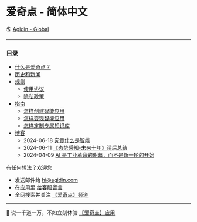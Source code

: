 # 爱奇点 - 简体中文

🌎 [Agidin - Global](https://info.earth.agidin.com)

---

### 目录

- [什么是爱奇点？](./入门/爱奇点白皮书/home.md)
- [历史和新闻](./新闻/home.md)
- [规则](./协议)
  - [使用协议](./规则/使用协议/home.md)
  - [隐私政策](./规则/隐私政策/home.md)
- [指南](./指南)
  - [怎样创建智能应用](./指南/怎样创建智能应用/home.md)
  - [怎样变现智能应用](./指南/怎样变现智能应用/home.md)
  - [怎样定制专属知识库](./指南/怎样定制专属知识库/home.md)
- [博客](./博客)
  - 2024-06-18 [究竟什么是智能](./博客/20240618-究竟什么是智能/home.md)
  - 2024-06-11 [《态势感知-未来十年》读后总结](./博客/20240611-《态势感知-未来十年》读后总结/home.md)
  - 2024-04-09 [AI 是工业革命的谢幕，而不是新一轮的开始](./博客/20240409-AI是工业革命的谢幕/home.md)

有任何想法？欢迎您

- 发送邮件给 [hi@agidin.com](mailto:hi@agidin.com)
- 在应用里 <a href="https://csr.爱奇点.com" target="_blank">给客服留言</a>
- 全网搜索并关注 <a href="https://links.爱奇点.com" target="_blank">【爱奇点】频道</a>

---

🚀 说一千道一万，不如立刻体验 <a href="https://u.爱奇点.com" target="_blank">【爱奇点】应用</a>

<!-- ✨ 爱奇点源自 [远近星空](https://yuanjinx.com) -->
